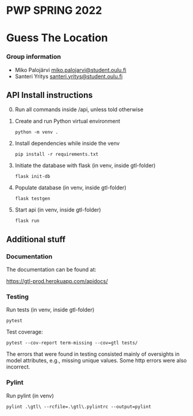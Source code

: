 # PWP SPRING 2022

# Guess The Location

### Group information

- Miko Palojärvi miko.palojarvi@student.oulu.fi
- Santeri Yritys santeri.yritys@student.oulu.fi

## API Install instructions

0. Run all commands inside /api, unless told otherwise

1. Create and run Python virtual environment

   `python -m venv .`

2. Install dependencies while inside the venv

   `pip install -r requirements.txt`

3. Initiate the database with flask (in venv, inside gtl-folder)

   `flask init-db`

4. Populate database (in venv, inside gtl-folder)

   `flask testgen`

5. Start api (in venv, inside gtl-folder)

   `flask run`

## Additional stuff

### Documentation

The documentation can be found at:

https://gtl-prod.herokuapp.com/apidocs/

### Testing

Run tests (in venv, inside gtl-folder)

`pytest`

Test coverage:

`pytest --cov-report term-missing --cov=gtl tests/`

The errors that were found in testing consisted mainly of oversights in model attributes, e.g., missing unique values. Some http errors were also incorrect.


### Pylint

Run pylint (in venv)

`pylint .\gtl\ --rcfile=.\gtl\.pylintrc --output=pylint`

